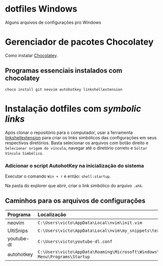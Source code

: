 # dotfiles Windows
Alguns arquivos de configurações pro Windows

# Gerenciador de pacotes Chocolatey

Como instalar [Chocolatey](https://chocolatey.org/install).

## Programas essenciais instalados com chocolatey

`choco install git neovim autohotkey linkshellextension`

# Instalação dotfiles com *symbolic links*

Após clonar o repositório para o computador, usar a ferramenta [linkshellextension](https://schinagl.priv.at/nt/hardlinkshellext/linkshellextension.html) para criar os links simbólicos das configurações em seus respectivos diretórios. Basta selecionar os arquivos com botão direito e `Selecionar origem do vínculo`, navegar até o diretório correto e `Soltar Vínculo Simbólico`.

### Adicionar o script AutohotKey na inicialização do sistema

Executar o comando `Win + r` e então: `shell:startup`.

Na pasta do explorer que abrir, criar o link simbólico do arquivo `.ahk`.

## Caminhos para os arquivos de configurações

|  Programa  	|                                   Localização                                  	|
|:-----------	|:------------------------------------------------------------------------------	|
| neovim     	| `C:\Users\victo\AppData\Local\nvim\init.vim`                                   	|
| UltiSnips  	| `C:\Users\victo\AppData\Local\nvim\my_snippets\tex.snippets`                   	|
| youtube-dl 	| `C:\Users\victo\youtube-dl.conf`                                               	|
| autohotkey 	| `C:\Users\victo\AppData\Roaming\Microsoft\Windows\Start Menu\Programs\Startup` 	|
